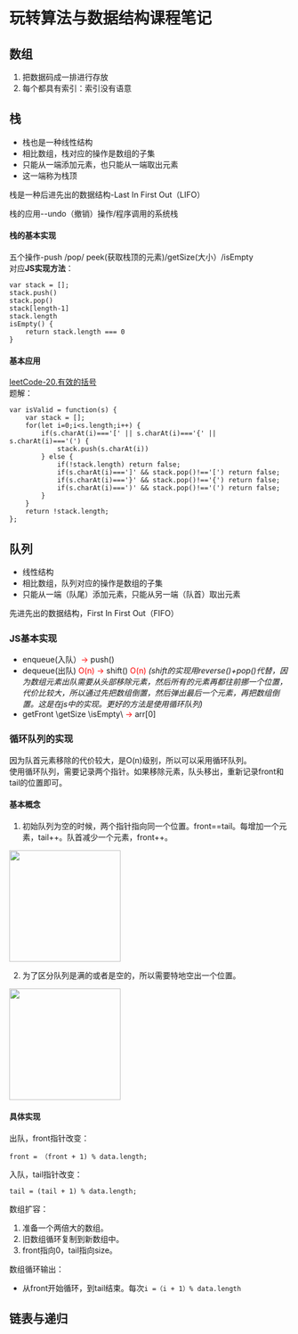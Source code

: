 # 玩转算法与数据结构课程笔记

## 数组
1. 把数据码成一排进行存放
2. 每个都具有索引：索引没有语意
   
## 栈
- 栈也是一种线性结构
- 相比数组，栈对应的操作是数组的子集
- 只能从一端添加元素，也只能从一端取出元素
- 这一端称为栈顶  
  
栈是一种后进先出的数据结构-Last In First Out（LIFO）  

栈的应用--undo（撤销）操作/程序调用的系统栈  
#### 栈的基本实现
五个操作-push /pop/ peek(获取栈顶的元素)/getSize(大小）/isEmpty  
对应**JS实现方法**：
```
var stack = [];
stack.push()
stack.pop()
stack[length-1]
stack.length
isEmpty() {
    return stack.length === 0
}
```
#### 基本应用
[leetCode-20.有效的括号](https://leetcode-cn.com/problems/valid-parentheses/)  
题解：
```
var isValid = function(s) {
    var stack = [];
    for(let i=0;i<s.length;i++) {
        if(s.charAt(i)==='[' || s.charAt(i)==='{' || s.charAt(i)==='(') {
            stack.push(s.charAt(i))
        } else {
            if(!stack.length) return false;
            if(s.charAt(i)===']' && stack.pop()!=='[') return false;
            if(s.charAt(i)==='}' && stack.pop()!=='{') return false;
            if(s.charAt(i)===')' && stack.pop()!=='(') return false;
        }
    }
    return !stack.length;
};
```

## 队列
- 线性结构
- 相比数组，队列对应的操作是数组的子集
- 只能从一端（队尾）添加元素，只能从另一端（队首）取出元素  

先进先出的数据结构，First In First Out（FIFO）
### JS基本实现  
- enqueue(入队）<span style='color: red'>-></span> push()
- dequeue(出队) <span style='color: red'>O(n)</span> <span style='color: red'>-></span>  shift() <span style='color: red'>O(n)</span> *(shift的实现用reverse()+pop()代替，因为数组元素出队需要从头部移除元素，然后所有的元素再都往前挪一个位置，代价比较大，所以通过先把数组倒置，然后弹出最后一个元素，再把数组倒置。这是在js中的实现。更好的方法是使用循环队列)*
- getFront \getSize \isEmpty\ <span style='color: red'>-></span>  arr[0]   

### 循环队列的实现
因为队首元素移除的代价较大，是O(n)级别，所以可以采用循环队列。  
使用循环队列，需要记录两个指针。如果移除元素，队头移出，重新记录front和tail的位置即可。   

#### 基本概念
1. 初始队列为空的时候，两个指针指向同一个位置。front==tail。每增加一个元素，tail++。队首减少一个元素，front++。   
<img src='https://note.youdao.com/yws/api/personal/file/WEBb7827de41fbc275a0f77e63e92e9d4e8?method=download&shareKey=ced3137cb5068d87cd69e97d78768996' style='height: 200px' />  
  
2. 为了区分队列是满的或者是空的，所以需要特地空出一个位置。
<img src='https://note.youdao.com/yws/api/personal/file/WEB4c93cf96b21449599971ff0199181b64?method=download&shareKey=fab79ce68c83e70413e03a2569616be8' style='height: 200px' />

#### 具体实现 
出队，front指针改变：
```
front = （front + 1) % data.length;
```

入队，tail指针改变：
```
tail = (tail + 1) % data.length;
```

数组扩容：  
1. 准备一个两倍大的数组。
2. 旧数组循环复制到新数组中。
3. front指向0，tail指向size。

数组循环输出：
- 从front开始循环，到tail结束。每次`i =（i + 1）% data.length`

## 链表与递归


